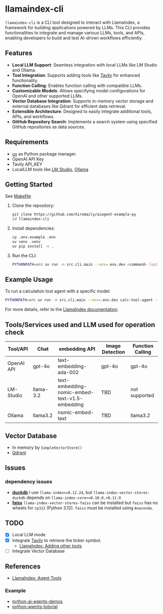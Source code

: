 # llamaindex-cli

`llamaindex-cli` is a CLI tool designed to interact with LlamaIndex, a framework for building applications powered by LLMs. This CLI provides functionalities to integrate and manage various LLMs, tools, and APIs, enabling developers to build and test AI-driven workflows efficiently.

## Features

- **Local LLM Support**: Seamless integration with local LLMs like LM Studio and Ollama.
- **Tool Integration**: Supports adding tools like [Tavily](https://tavily.com/) for enhanced functionality.
- **Function Calling**: Enables function calling with compatible LLMs.
- **Customizable Models**: Allows specifying model configurations for OpenAI and other supported LLMs.
- **Vector Database Integration**: Supports in-memory vector storage and external databases like Qdrant for efficient data retrieval.
- **Extensible Architecture**: Designed to easily integrate additional tools, APIs, and workflows.
- **GitHub Repository Search**: Implements a search system using specified GitHub repositories as data sources.

## Requirements

- [uv](https://github.com/astral-sh/uv) as Python package manager.
- OpenAI API Key
- Tavily API_KEY
- LocalLLM tools like [LM Studio](https://lmstudio.ai/), [Ollama](https://ollama.com/)

## Getting Started

See [Makefile](./Makefile)

1. Clone the repository:

   ```sh
   git clone https://github.com/hiromaily/aiagent-example-py
   cd llamaindex-cli
   ```

2. Install dependencies:

   ```sh
   cp .env.example .env
   uv venv .venv
   uv pip install -e .
   ```

3. Run the CLI:

   ```sh
   PYTHONPATH=src uv run -m src.cli.main --env=.env.dev <command> [options]
   ```

## Example Usage

To run a calculation tool agent with a specific model:

```sh
PYTHONPATH=src uv run -m src.cli.main --env=.env.dev calc-tool-agent --model gpt-4o-mini --question "What is 20+(2*4)?"
```

For more details, refer to the [LlamaIndex documentation](https://docs.llamaindex.ai/).

## Tools/Services used and LLM used for operation check

| Tool/API   | Chat      | embedding API                                  | Image Detection | Function Calling |
| ---------- | --------- | ---------------------------------------------- | --------------- | ---------------- |
| OpenAI API | gpt-4o    | text-embedding-ada-002                         | gpt-4o          | gpt-4o           |
| LM-Studio  | llama-3.2 | text-embedding-nomic-embed-text-v1.5-embedding | TBD             | not supported    |
| Ollama     | llama3.2  | nomic-embed-text                               | TBD             | llama3.2         |

## Vector Database

- In memory by `SimpleVectorStore()`
- [Qdrant](https://qdrant.tech/)

## Issues

### dependency issues

- **[duckdb](https://github.com/duckdb/duckdb)**
   I use `llama-index>=0.12.24`, but `llama-index-vector-stores-duckdb` depends on `llama-index-core>=0.10.0,<0.11.0`
- **[faiss](https://github.com/facebookresearch/faiss)**
  `llama-index-vector-stores-faiss` can be installed but `faiss` has no wheels for `cp312` (Python 3.12). `faiss` must be installed using `Anaconda`.
  
## TODO

- [x] Local LLM mode
- [x] Integrate [Tavily](https://tavily.com/) to retrieve the ticker symbol.
  - [LlamaIndex: Adding other tools](https://docs.llamaindex.ai/en/stable/understanding/agent/tools/)
- [ ] Integrate Vector Database

## References

- [LlamaIndex: Agent Tools](https://llamahub.ai/?tab=tools)

### Example

- [python-ai-agents-demos](https://github.com/pamelafox/python-ai-agents-demos)
- [python-agents-tutorial](https://github.com/run-llama/python-agents-tutorial)

